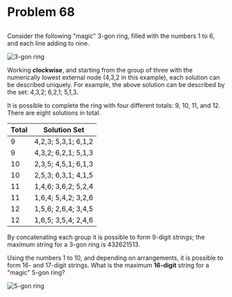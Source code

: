 # Problem 68
## 

Consider the following "magic" 3-gon ring, filled with the numbers 1 to 6, and each line adding to nine.

![3-gon ring](resources/images/0068_1.png?1678992052)

Working **clockwise**, and starting from the group of three with the numerically lowest external node (4,3,2 in this example), each solution can be described uniquely. For example, the above solution can be described by the set: 4,3,2; 6,2,1; 5,1,3.

It is possible to complete the ring with four different totals: 9, 10, 11, and 12. There are eight solutions in total.

| Total | Solution Set               |
|-------|----------------------------|
| 9     | 4,2,3; 5,3,1; 6,1,2       |
| 9     | 4,3,2; 6,2,1; 5,1,3       |
| 10    | 2,3,5; 4,5,1; 6,1,3       |
| 10    | 2,5,3; 6,3,1; 4,1,5       |
| 11    | 1,4,6; 3,6,2; 5,2,4       |
| 11    | 1,6,4; 5,4,2; 3,2,6       |
| 12    | 1,5,6; 2,6,4; 3,4,5       |
| 12    | 1,6,5; 3,5,4; 2,4,6       |

By concatenating each group it is possible to form 9-digit strings; the maximum string for a 3-gon ring is 432621513.

Using the numbers 1 to 10, and depending on arrangements, it is possible to form 16- and 17-digit strings. What is the maximum **16-digit** string for a "magic" 5-gon ring?

![5-gon ring](resources/images/0068_2.png?1678992052)
